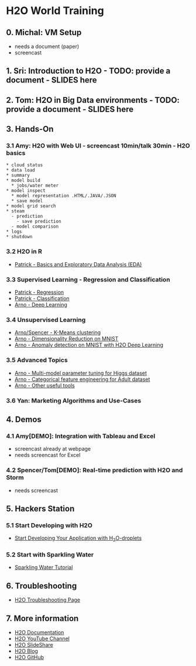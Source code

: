 # H2O World Training

## 0. Michal: VM Setup 
 - needs a document (paper)
 - screencast

## 1. Sri: Introduction to H2O - TODO: provide a document - SLIDES here

## 2. Tom: H2O in Big Data environments - TODO: provide a document - SLIDES here

## 3. Hands-On

### 3.1 Amy: H2O with Web UI - screencast 10min/talk 30min - H2O basics
	* cloud status
	* data load
	* summary
	* model build
	  * jobs/water meter
	* model inspect
  	  * model representation .HTML/.JAVA/.JSON
  	  * save model
  	* model grid search
	* steam 
	  - prediction
	    - save prediction
	  - model comparison
	* logs
	* shutdown

### 3.2 H2O in R
 * [Patrick - Basics and Exploratory Data Analysis (EDA)](basics/basics.R.html)

### 3.3 Supervised Learning - Regression and Classification
 * [Patrick - Regression](supervised/regression/regression.R.html)
 * [Patrick - Classification](supervised/classification/classification.R.html)
 * [Arno - Deep Learning](supervised/deeplearning/deeplearning.R.html)

### 3.4 Unsupervised Learning
 * [Arno/Spencer - K-Means clustering](unsupervised/clustering/clustering.R.html)
 * [Arno - Dimensionality Reduction on MNIST](unsupervised/dimreduction/dimreduction.R.html)
 * [Arno - Anomaly detection on MNIST with H2O Deep Learning](unsupervised/anomaly/anomaly.R.html)

### 3.5 Advanced Topics
 * [Arno - Multi-model parameter tuning for Higgs dataset](advanced/higgs/higgs.R.html)
 * [Arno - Categorical feature engineering for Adult dataset](advanced/features/features.R.html)
 * [Arno - Other useful tools](advanced/tools/tools.R.html)

### 3.6 Yan: Marketing Algorithms and Use-Cases

## 4. Demos

### 4.1 Amy[DEMO]: Integration with Tableau and Excel
 - screencast already at webpage
 - needs screencast for Excel

### 4.2 Spencer/Tom[DEMO]: Real-time prediction with H2O and Storm
 - needs screencast

## 5. Hackers Station

### 5.1 Start Developing with H2O
  * [Start Developing Your Application with H<sub>2</sub>O-droplets](devel/droplets/tutorial.html)

### 5.2 Start with Sparkling Water
  * [Sparkling Water Tutorial](devel/sparkling_water/tutorial.html)

## 6. Troubleshooting
  * [H2O Troubleshooting Page](http://0xdata.com/product/faq/)
 
## 7. More information
  * [H2O Documentation](http://docs.h2o.ai)
  * [H2O YouTube Channel](https://www.youtube.com/user/0xdata)
  * [H2O SlideShare](http://www.slideshare.net/0xdata/presentations)
  * [H2O Blog](http://h2o.ai/blog)
  * [H2O GitHub](http://github.com/0xdata)

